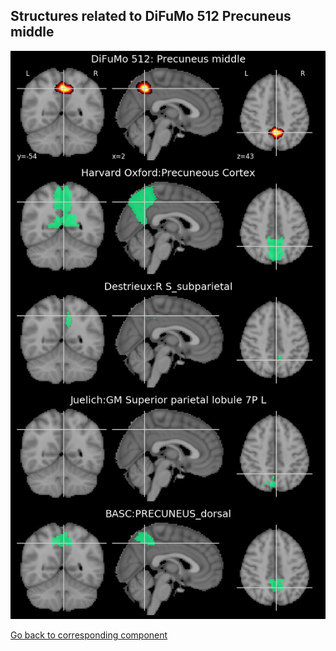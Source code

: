 


## Structures related to DiFuMo 512 Precuneus middle

![253](253.jpg "Structures related to DiFuMo 512 Precuneus middle")

[Go back to corresponding component](https://parietal-inria.github.io/DiFuMo/512/html/253.html)